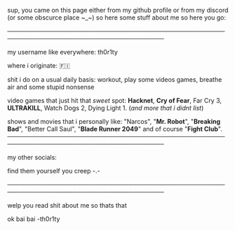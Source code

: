 sup, you came on this page either from my github profile or from my discord (or some obscurce place ~_~) so here some stuff about me so here you go:

──────────────────────────────────────────────────────────────────────────────────────

my username like everywhere: th0r1ty

where i originate: 🇫🇮 

shit i do on a usual daily basis: workout, play some videos games, breathe air and some stupid nonsense

video games that just hit that *sweet* spot: **Hacknet**, **Cry of Fear**, Far Cry 3, **ULTRAKILL**, Watch Dogs 2, Dying Light 1. (*and more that i didnt list*)

shows and movies that i personally like: "Narcos", "**Mr. Robot**", "**Breaking Bad**", "Better Call Saul", "**Blade Runner 2049**" and of course "**Fight Club**".
──────────────────────────────────────────────────────────────────────────────────────

my other socials:

find them yourself you creep -.-

──────────────────────────────────────────────────────────────────────────────────────

welp you read shit about me so thats that

ok bai bai
-th0r1ty
